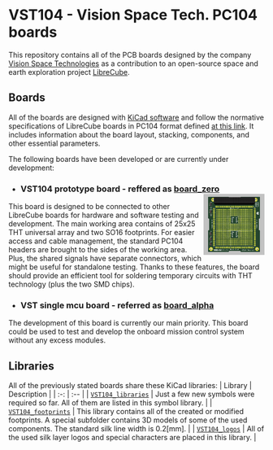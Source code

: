 # VST104 - Vision Space Tech. PC104 boards
This repository contains all of the PCB boards designed by the company [Vision Space Technologies](https://www.visionspace.com/) as a contribution to an open-source space and earth exploration project [LibreCube](https://librecube.org/). 


## Boards
All of the boards are designed with [KiCad software](https://kicad-pcb.org/) and follow the normative specifications of LibreCube boards in PC104 format defined [at this link](https://wiki.librecube.org/index.php?title=LibreCube_Board_Specification). It includes information about the board layout, stacking, components, and other essential parameters.

The following boards have been developed or are currently under development:

- ### VST104 prototype board - reffered as [board_zero](./board_zero) <img align="right" src="./board_zero/gallery/3d_model.png" width=25%/>
This board is designed to be connected to other LibreCube boards for hardware and software testing and development. The main working area contains of 25x25 THT universal array and two SO16 footprints. For easier access and cable management, the standard PC104 headers are brought to the sides of the working area. Plus, the shared signals have separate connectors, which might be useful for standalone testing.  Thanks to these features, the board should provide an efficient tool for soldering temporary circuits with THT technology (plus the two SMD chips).

- ### VST single mcu board - referred as [board_alpha](./board_alpha)
The development of this board is currently our main priority. This board could be used to test and develop the onboard mission control system without any excess modules.

## Libraries
All of the previously stated boards share these KiCad libraries: 
| Library | Description |
| :-: | :-- |
| [`VST104_libraries`](./VST_libraries)  | Just a few new symbols were required so far. All of them are listed in this symbol library. |
| [`VST104_footprints`](./VST_footprints.pretty) |  This library contains all of the created or modified footprints. A special subfolder contains 3D models of some of the used components. The standard silk line width is 0.2[mm]. |
| [`VST104_logos`](./VST_logos.pretty) |  All of the used silk layer logos and special characters are placed in this library. |
